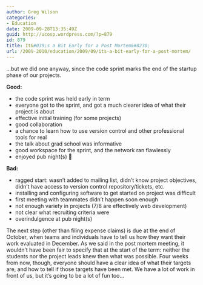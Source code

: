 ```yaml
---
author: Greg Wilson
categories:
- Education
date: 2009-09-28T13:35:49Z
guid: http://ucosp.wordpress.com/?p=879
id: 879
title: It&#039;s a Bit Early for a Post Mortem&#8230;
url: /2009-2010/education/2009/09/its-a-bit-early-for-a-post-mortem/
---
```


&#8230;but we did one anyway, since the code sprint marks the end of the startup phase of our projects.

**Good:**

  * the code sprint was held early in term
  * everyone got to the sprint, and got a much clearer idea of what their project is about
  * effective initial training (for some projects)
  * good collaboration
  * a chance to learn how to use version control and other professional tools for real
  * the talk about grad school was informative
  * good workspace for the sprint, and the network ran flawlessly
  * enjoyed pub night(s) 🙂

**Bad:**

  * ragged start: wasn&#8217;t added to mailing list, didn&#8217;t know project objectives, didn&#8217;t have access to version control repository/tickets, etc.
  * installing and configuring software to get started on project was difficult
  * first meeting with teammates didn&#8217;t happen soon enough
  * not enough variety in projects (7/8 are effectively web development)
  * not clear what recruiting criteria were
  * overindulgence at pub night(s)

The next step (other than filing expense claims) is due at the end of October, when teams and individuals have to tell us how they want their work evaluated in December. As we said in the post mortem meeting, it wouldn&#8217;t have been fair to specify that at the start of the term: neither the students nor the project leads knew then what was possible. Four weeks from now, though, everyone should have a clear idea of what their targets are, and how to tell if those targets have been met. We have a lot of work in front of us, but it&#8217;s going to be a lot of fun too&#8230;